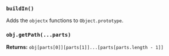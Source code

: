 ### `buildIn()`
Adds the `objectx` functions to `Object.prototype`.

### `obj.getPath(...parts)`
**Returns:** `obj[parts[0]][parts[1]]...[parts[parts.length - 1]]`

